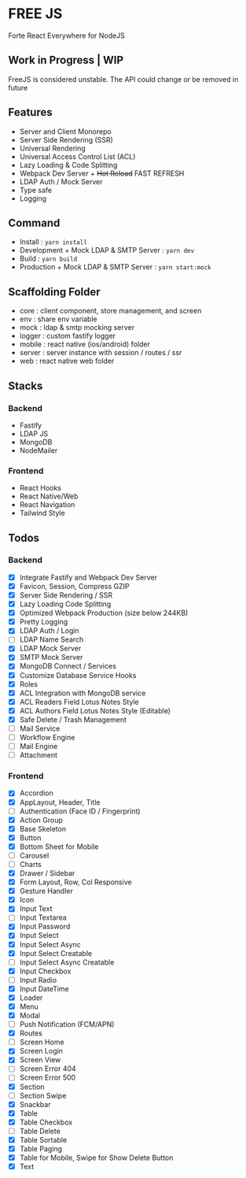 # FREE JS

Forte React Everywhere for NodeJS

## Work in Progress | WIP

FreeJS is considered unstable. The API could change or be removed in future

## Features

- Server and Client Monorepo
- Server Side Rendering (SSR)
- Universal Rendering
- Universal Access Control List (ACL)
- Lazy Loading & Code Splitting
- Webpack Dev Server + ~~Hot Reload~~ FAST REFRESH
- LDAP Auth / Mock Server
- Type safe
- Logging

## Command

- Install : `yarn install`
- Development + Mock LDAP & SMTP Server : `yarn dev`
- Build : `yarn build`
- Production + Mock LDAP & SMTP Server : `yarn start:mock`

## Scaffolding Folder

- core : client component, store management, and screen
- env : share env variable
- mock : ldap & smtp mocking server
- logger : custom fastify logger
- mobile : react native (ios/android) folder
- server : server instance with session / routes / ssr
- web : react native web folder

## Stacks

### Backend

- Fastify
- LDAP JS
- MongoDB
- NodeMailer

### Frontend

- React Hooks
- React Native/Web
- React Navigation
- Tailwind Style

## Todos

### Backend

- [x] Integrate Fastify and Webpack Dev Server
- [x] Favicon, Session, Compress GZIP
- [x] Server Side Rendering / SSR
- [x] Lazy Loading Code Splitting
- [x] Optimized Webpack Production (size below 244KB)
- [x] Pretty Logging
- [x] LDAP Auth / Login
- [ ] LDAP Name Search
- [x] LDAP Mock Server
- [x] SMTP Mock Server
- [x] MongoDB Connect / Services
- [x] Customize Database Service Hooks
- [x] Roles
- [x] ACL Integration with MongoDB service
- [x] ACL Readers Field Lotus Notes Style
- [x] ACL Authors Field Lotus Notes Style (Editable)
- [x] Safe Delete / Trash Management
- [ ] Mail Service
- [ ] Workflow Engine
- [ ] Mail Engine
- [ ] Attachment

### Frontend

- [x] Accordion
- [x] AppLayout, Header, Title
- [ ] Authentication (Face ID / Fingerprint)
- [x] Action Group
- [x] Base Skeleton
- [x] Button
- [x] Bottom Sheet for Mobile
- [ ] Carousel
- [ ] Charts
- [x] Drawer / Sidebar
- [x] Form Layout, Row, Col Responsive
- [x] Gesture Handler
- [x] Icon
- [x] Input Text
- [ ] Input Textarea
- [x] Input Password
- [x] Input Select
- [x] Input Select Async
- [x] Input Select Creatable
- [ ] Input Select Async Creatable
- [x] Input Checkbox
- [ ] Input Radio
- [x] Input DateTime
- [x] Loader
- [x] Menu
- [x] Modal
- [ ] Push Notification (FCM/APN)
- [x] Routes
- [ ] Screen Home
- [x] Screen Login
- [x] Screen View
- [ ] Screen Error 404
- [ ] Screen Error 500
- [x] Section
- [ ] Section Swipe
- [x] Snackbar
- [x] Table
- [x] Table Checkbox
- [ ] Table Delete
- [x] Table Sortable
- [x] Table Paging
- [x] Table for Mobile, Swipe for Show Delete Button
- [x] Text
